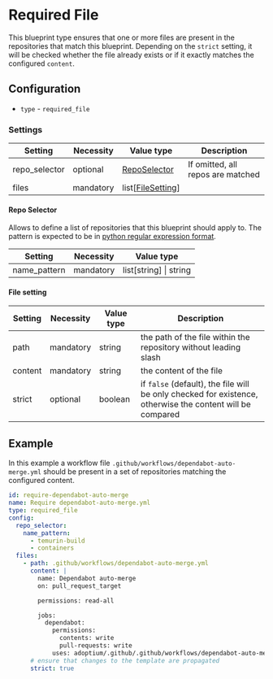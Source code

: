 # Required File

This blueprint type ensures that one or more files are present in the repositories that match this blueprint.
Depending on the `strict` setting, it will be checked whether the file already exists or if it exactly matches the
configured `content`.

## Configuration

- `type` - `required_file`

### Settings

| Setting       | Necessity | Value type                         | Description                       |
|---------------|-----------|------------------------------------|-----------------------------------|
| repo_selector | optional  | [RepoSelector](#repo-selector)     | If omitted, all repos are matched |
| files         | mandatory | list[[FileSetting](#file-setting)] |                                   |

#### Repo Selector

Allows to define a list of repositories that this blueprint should apply to.
The pattern is expected to be in [python regular expression format](https://docs.python.org/3/howto/regex.html).

| Setting      | Necessity  | Value type             |
|--------------|------------|------------------------|
| name_pattern | mandatory  | list[string] \| string |

#### File setting

| Setting | Necessity  | Value type | Description                                                                                               |
|---------|------------|------------|-----------------------------------------------------------------------------------------------------------|
| path    | mandatory  | string     | the path of the file within the repository without leading slash                                          |
| content | mandatory  | string     | the content of the file                                                                                   |
| strict  | optional   | boolean    | if `false` (default), the file will be only checked for existence, otherwise the content will be compared |

## Example

In this example a workflow file `.github/workflows/dependabot-auto-merge.yml` should be present in a set of repositories matching the configured content.

``` yaml
id: require-dependabot-auto-merge
name: Require dependabot-auto-merge.yml
type: required_file
config:
  repo_selector:
    name_pattern:
      - temurin-build
      - containers
  files:
    - path: .github/workflows/dependabot-auto-merge.yml
      content: |
        name: Dependabot auto-merge
        on: pull_request_target

        permissions: read-all

        jobs:
          dependabot:
            permissions:
              contents: write
              pull-requests: write
            uses: adoptium/.github/.github/workflows/dependabot-auto-merge.yml@main
      # ensure that changes to the template are propagated
      strict: true
```
